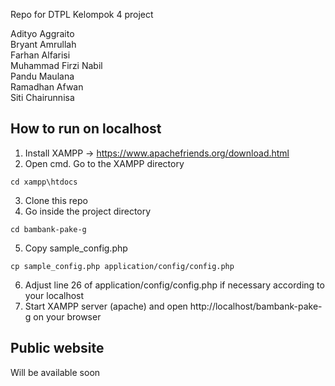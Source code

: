 Repo for DTPL Kelompok 4 project

Adityo Aggraito<br>
Bryant Amrullah<br>
Farhan Alfarisi<br>
Muhammad Firzi Nabil<br>
Pandu Maulana<br>
Ramadhan Afwan<br>
Siti Chairunnisa<br>

## How to run on localhost

1. Install XAMPP -> https://www.apachefriends.org/download.html
2. Open cmd. Go to the XAMPP directory
```
cd xampp\htdocs
```
3. Clone this repo
4. Go inside the project directory
```
cd bambank-pake-g
```
5. Copy sample_config.php
```
cp sample_config.php application/config/config.php
```
6. Adjust line 26 of application/config/config.php if necessary according to your localhost
7. Start XAMPP server (apache) and open http://localhost/bambank-pake-g on your browser

## Public website

Will be available soon
